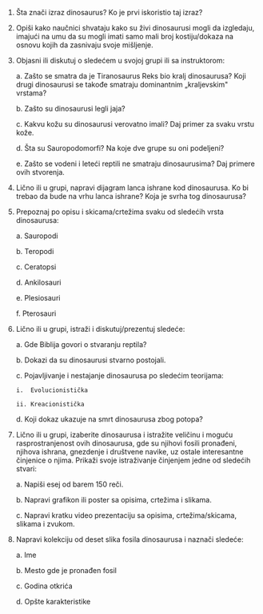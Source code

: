 1.  Šta znači izraz dinosaurus? Ko je prvi iskoristio taj izraz?

2.  Opiši kako naučnici shvataju kako su živi dinosaurusi mogli da
    izgledaju, imajući na umu da su mogli imati samo mali broj
    kostiju/dokaza na osnovu kojih da zasnivaju svoje mišljenje.

3.  Objasni ili diskutuj o sledećem u svojoj grupi ili sa instruktorom:

    a.  Zašto se smatra da je Tiranosaurus Reks bio kralj dinosaurusa?
        Koji drugi dinosaurusi se takođe smatraju dominantnim
        „kraljevskim" vrstama?

    b.  Zašto su dinosaurusi legli jaja?

    c.  Kakvu kožu su dinosaurusi verovatno imali? Daj primer za svaku
        vrstu kože.

    d.  Šta su Sauropodomorfi? Na koje dve grupe su oni podeljeni?

    e.  Zašto se vodeni i leteći reptili ne smatraju dinosaurusima? Daj
        primere ovih stvorenja.

4.  Lično ili u grupi, napravi dijagram lanca ishrane kod dinosaurusa.
    Ko bi trebao da bude na vrhu lanca ishrane? Koja je svrha tog
    dinosaurusa?

5.  Prepoznaj po opisu i skicama/crtežima svaku od sledećih vrsta
    dinosaurusa:

    a.  Sauropodi

    b.  Teropodi

    c.  Ceratopsi

    d.  Ankilosauri

    e.  Plesiosauri

    f.  Pterosauri

6.  Lično ili u grupi, istraži i diskutuj/prezentuj sledeće:

    a.  Gde Biblija govori o stvaranju reptila?

    b.  Dokazi da su dinosaurusi stvarno postojali.

    c.  Pojavljivanje i nestajanje dinosaurusa po sledećim teorijama:

        i.  Evolucionistička

        ii. Kreacionistička

    d.  Koji dokaz ukazuje na smrt dinosaurusa zbog potopa?

7.  Lično ili u grupi, izaberite dinosaurusa i istražite veličinu i
    moguću rasprostranjenost ovih dinosaurusa, gde su njihovi fosili
    pronađeni, njihova ishrana, gnezdenje i društvene navike, uz ostale
    interesantne činjenice o njima. Prikaži svoje istraživanje činjenjem
    jedne od sledećih stvari:

    a.  Napiši esej od barem 150 reči.

    b.  Napravi grafikon ili poster sa opisima, crtežima i slikama.

    c.  Napravi kratku video prezentaciju sa opisima, crtežima/skicama,
        slikama i zvukom.

8.  Napravi kolekciju od deset slika fosila dinosaurusa i naznači
    sledeće:

    a.  Ime

    b.  Mesto gde je pronađen fosil

    c.  Godina otkrića

    d.  Opšte karakteristike
